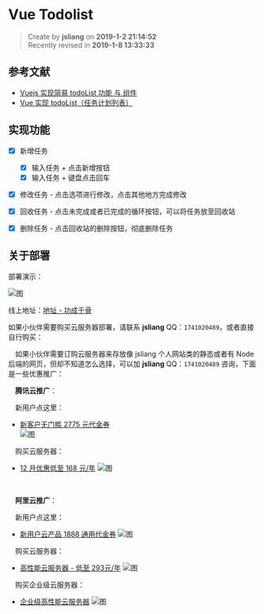 Vue Todolist
===

> Create by **jsliang** on **2019-1-2 21:14:52**  
> Recently revised in **2019-1-8 13:33:33**

## 参考文献

* [Vuejs 实现简易 todoList 功能 与 组件](https://www.jianshu.com/p/b0763ff97cf4)
* [Vue 实现 todoList（任务计划列表）](https://blog.csdn.net/lhjuejiang/article/details/81040236)

## 实现功能

* [x] 新增任务
  * [x] 输入任务 + 点击新增按钮
  * [x] 输入任务 + 键盘点击回车

* [x] 修改任务 - 点击选项进行修改，点击其他地方完成修改

* [x] 回收任务 - 点击未完成或者已完成的循环按钮，可以将任务放至回收站

* [x] 删除任务 - 点击回收站的删除按钮，彻底删除任务

## 关于部署

部署演示：

![图](https://github.com/LiangJunrong/document-library/blob/master/public-repertory/img/js-vue-demo-one-1.gif?raw=true)

线上地址：[地址 - 功成千骨]()

如果小伙伴需要购买云服务器部署，请联系 **jsliang** QQ：`1741020489`，或者直接自行购买：

&emsp;如果小伙伴需要订购云服务器来存放像 jsliang 个人网站类的静态或者有 Node 后端的网页，但却不知道怎么选择，可以加 **jsliang** QQ：`1741020489` 咨询，下面是一些优惠推广：  

&emsp;**腾讯云推广**：  

&emsp;新用户点这里：  
* [新客户无门槛 2775 元代金券](https://cloud.tencent.com/redirect.php?redirect=1025&cps_key=49f647c99fce1a9f0b4e1eeb1be484c9&from=console)  
![图](https://github.com/LiangJunrong/document-library/blob/master/public-repertory/img/seek-tencent-1.jpg?raw=true)

&emsp;购买云服务器：  
* [12 月优惠低至 168 元/年](https://cloud.tencent.com/redirect.php?redirect=1014&cps_key=49f647c99fce1a9f0b4e1eeb1be484c9&from=console)
![图](https://github.com/LiangJunrong/document-library/blob/master/public-repertory/img/seek-tencent-2.jpg?raw=true)

<br>

&emsp;**阿里云推广**：  

&emsp;新用户点这里：
* [新用户云产品 1888 通用代金券](https://promotion.aliyun.com/ntms/yunparter/invite.html?userCode=w7hismrh)
![图](https://github.com/LiangJunrong/document-library/blob/master/public-repertory/img/seek-ali-1.png?raw=true)

&emsp;购买云服务器：  
* [高性能云服务器 - 低至 293元/年](https://promotion.aliyun.com/ntms/act/qwbk.html?userCode=w7hismrh) 
![图](https://github.com/LiangJunrong/document-library/blob/master/public-repertory/img/seek-ali-2.png?raw=true)

&emsp;购买企业级云服务器：  
* [企业级高性能云服务器](https://promotion.aliyun.com/ntms/act/enterprise-discount.html?userCode=w7hismrh)
![图](https://github.com/LiangJunrong/document-library/blob/master/public-repertory/img/seek-ali-3.jpg?raw=true)